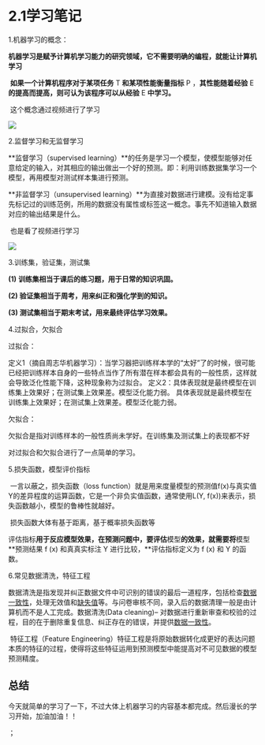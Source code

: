 # 2.1学习笔记

1.机器学习的概念：

​    **机器学习是赋予计算机学习能力的研究领域，它不需要明确的编程，就能让计算机学习**

​    **如果一个计算机程序对于某项任务** T **和某项性能衡量指标** P ，**其性能随着经验** E **的提高而提高，则可认为该程序可以从经验** E **中学习。**

​	这个概念通过视频进行了学习

![](https://gitee.com/eslinyi/picture/raw/master/img/7cc2a03f1c6d40ffb7d2adb65be933e.png)

2.监督学习和无监督学习

   **监督学习（supervised learning）**的任务是学习一个模型，使模型能够对任意给定的输入，对其相应的输出做出一个好的预测。即：利用训练数据集学习一个模型，再用模型对测试样本集进行预测。

  **非监督学习（unsupervised learning）**为直接对数据进行建模。没有给定事先标记过的训练范例，所用的数据没有属性或标签这一概念。事先不知道输入数据对应的输出结果是什么。

​	也是看了视频进行学习

![](https://gitee.com/eslinyi/picture/raw/master/img/cc49a34ee54dd267d57d7340fdeefc0.png)  

3.训练集，验证集，测试集

  **(1)** **训练集相当于课后的练习题，用于日常的知识巩固。**

  **(2) 验证集相当于周考，用来纠正和强化学到的知识。**

  **(3) 测试集相当于期末考试，用来最终评估学习效果。**  

4.过拟合，欠拟合

  过拟合：

  定义1（摘自周志华机器学习）：当学习器把训练样本学的“太好”了的时候，很可能已经把训练样本自身的一些特点当作了所有潜在样本都会具有的一般性质，这样就会导致泛化性能下降，这种现象称为过拟合。
  定义2：具体表现就是最终模型在训练集上效果好；在测试集上效果差。模型泛化能力弱。
具体表现就是最终模型在训练集上效果好；在测试集上效果差。模型泛化能力弱。

  欠拟合：

​	欠拟合是指对训练样本的一般性质尚未学好。在训练集及测试集上的表现都不好

对过拟合和欠拟合进行了一点简单的学习。

5.损失函数，模型评价指标

​    一言以蔽之，损失函数（loss function）就是用来度量模型的预测值f(x)与真实值Y的差异程度的运算函数，它是一个非负实值函数，通常使用L(Y, f(x))来表示，损失函数越小，模型的鲁棒性就越好。

​	损失函数大体有基于距离，基于概率损失函数等

​    评估指标**用于反应模型效果，在预测问题中，要评估**模型**的效果，就需要将**模型**预测结果 f (x) 和真真实标注 Y 进行比较，**评估指标定义为 f (x) 和 Y 的函数。

6.常见数据清洗，特征工程

​	数据清洗是指发现并纠正数据文件中可识别的错误的最后一道程序，包括检查[数据一致性](https://baike.baidu.com/item/数据一致性/9895547?fromModule=lemma_inlink)，处理无效值和[缺失值](https://baike.baidu.com/item/缺失值/2336661?fromModule=lemma_inlink)等。与问卷审核不同，录入后的数据清理一般是由计算机而不是人工完成。数据清洗(Data cleaning)– 对数据进行重新审查和校验的过程，目的在于删除重复信息、纠正存在的错误，并提供[数据一致性](https://baike.baidu.com/item/数据一致性/9895547?fromModule=lemma_inlink)。

​	特征工程（Feature Engineering）特征工程是将原始数据转化成更好的表达问题本质的特征的过程，使得将这些特征运用到预测模型中能提高对不可见数据的模型预测精度。

## 总结

今天就简单的学习了一下，不过大体上机器学习的内容基本都完成。然后漫长的学习开始，加油加油！！

；